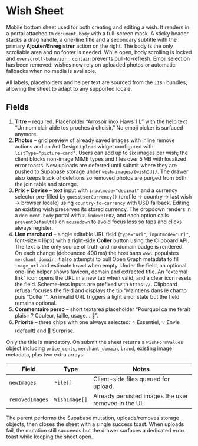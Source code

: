# Wish Sheet

Mobile bottom sheet used for both creating and editing a wish.
It renders in a portal attached to `document.body` with a full-screen
mask. A sticky header stacks a drag handle, a one-line title and a
secondary subtitle with the primary **Ajouter/Enregistrer** action on the
right. The body is the only scrollable area and no footer is needed. While
open, body scrolling is locked and `overscroll-behavior: contain` prevents
pull-to-refresh. Emoji selection has been removed: wishes now rely on
uploaded photos or automatic fallbacks when no media is available.

All labels, placeholders and helper text are sourced from the `i18n` bundles, allowing the sheet to adapt to any supported locale.

## Fields
1. **Titre** – required. Placeholder “Arrosoir inox Haws 1 L” with the
   help text “Un nom clair aide tes proches à choisir.” No emoji picker
   is surfaced anymore.
2. **Photos** – grid preview of already saved images with inline remove
   actions and an Ant Design `Upload` widget configured with
   `listType="picture-card"`. Users can add up to six images per wish;
   the client blocks non-image MIME types and files over 5 MB with
   localized error toasts. New uploads are deferred until submit where
   they are pushed to Supabase storage under `wish-images/{wishId}/`. The
   drawer also keeps track of deletions so removed photos are purged from
   both the join table and storage.
3. **Prix + Devise** – text input with `inputmode="decimal"` and a
   currency selector pre-filled by `guessUserCurrency()` (profile → country
   → last wish → browser locale) using `country-to-currency` with USD
   fallback. Editing an existing wish preserves its stored currency. The
   dropdown renders in a `document.body` portal with `z-index:1002`, and
   each option calls `preventDefault()` on `mousedown` to avoid focus loss
   so taps and clicks always register.
3. **Lien marchand** – single editable URL field (`type="url"`,
   `inputmode="url"`, font-size ≥16px) with a right-side **Coller**
   button using the Clipboard API. The text is the only source of truth
   and no domain badge is rendered. On each change (debounced 400 ms) the
   host sans `www.` populates `merchant_domain`; it also attempts to pull
   Open Graph metadata to fill `image_url` and estimate `brand` when
   empty. Under the field, an optional one-line helper shows favicon,
   domain and extracted title. An “external link” icon opens the URL in a
   new tab when valid, and a clear icon resets the field. Scheme-less
   inputs are prefixed with `https://`. Clipboard refusal focuses the
   field and displays the tip “Maintiens dans le champ puis “Coller””. An
   invalid URL triggers a light error state but the field remains
   optional.
4. **Commentaire perso** – short textarea placeholder “Pourquoi ça me
   ferait plaisir ? Couleur, taille, usage… 💌”.
5. **Priorité** – three chips with one always selected: ⭐ Essentiel,
   💡 Envie (default) and 🎲 Surprise.

Only the title is mandatory. On submit the sheet returns a
`WishFormValues` object including `price_cents`, `merchant_domain`,
`brand`, existing image metadata, plus two extra arrays:

| Field            | Type          | Notes                                                  |
| ---------------- | ------------- | ------------------------------------------------------ |
| `newImages`      | `File[]`      | Client-side files queued for upload.                   |
| `removedImages`  | `WishImage[]` | Already persisted images the user removed in the UI.   |

The parent performs the Supabase mutation, uploads/removes storage
objects, then closes the sheet with a single success toast. When uploads
fail, the mutation still succeeds but the drawer surfaces a dedicated
error toast while keeping the sheet open.
